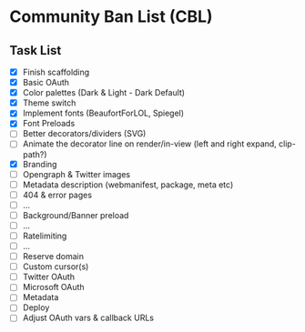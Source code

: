 # Community Ban List (CBL)

## Task List

- [x] Finish scaffolding
- [x] Basic OAuth
- [x] Color palettes (Dark & Light - Dark Default)
- [x] Theme switch
- [x] Implement fonts (BeaufortForLOL, Spiegel)
- [x] Font Preloads
- [ ] Better decorators/dividers (SVG)
- [ ] Animate the decorator line on render/in-view (left and right expand, clip-path?)
- [x] Branding
- [ ] Opengraph & Twitter images
- [ ] Metadata description (webmanifest, package, meta etc)
- [ ] 404 & error pages
- [ ] ...
- [ ] Background/Banner preload
- [ ] ...
- [ ] Ratelimiting
- [ ] ...
- [ ] Reserve domain
- [ ] Custom cursor(s)
- [ ] Twitter OAuth
- [ ] Microsoft OAuth
- [ ] Metadata
- [ ] Deploy
- [ ] Adjust OAuth vars & callback URLs
